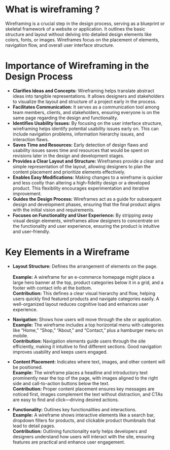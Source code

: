 # What is wireframing ?

Wireframing is a crucial step in the design process, serving as a blueprint or skeletal framework of a website or application. It outlines the basic structure and layout without delving into detailed design elements like colors, fonts, or images. Wireframes focus on the placement of elements, navigation flow, and overall user interface structure.

# Importance of Wireframing in the Design Process
- **Clarifies Ideas and Concepts:** Wireframing helps translate abstract ideas into tangible representations. It allows designers and stakeholders to visualize the layout and structure of a project early in the process.
- **Facilitates Communication:** It serves as a communication tool among team members, clients, and stakeholders, ensuring everyone is on the same page regarding the design and functionality.
- **Identifies Usability Issues:** By focusing on the user interface structure, wireframing helps identify potential usability issues early on. This can include navigation problems, information hierarchy issues, and interaction flaws.
- **Saves Time and Resources:** Early detection of design flaws and usability issues saves time and resources that would be spent on revisions later in the design and development stages.
- **Provides a Clear Layout and Structure:** Wireframes provide a clear and simple representation of the layout, allowing designers to plan the content placement and prioritize elements effectively.
- **Enables Easy Modifications:** Making changes to a wireframe is quicker and less costly than altering a high-fidelity design or a developed product. This flexibility encourages experimentation and iterative improvement.
- **Guides the Design Process:** Wireframes act as a guide for subsequent design and development phases, ensuring that the final product aligns with the initial vision and requirements.
- **Focuses on Functionality and User Experience:** By stripping away visual design elements, wireframes allow designers to concentrate on the functionality and user experience, ensuring the product is intuitive and user-friendly.

# Key Elements in a Wireframe
- **Layout Structure:** Defines the arrangement of elements on the page.<br>
  <br>**Example:** A wireframe for an e-commerce homepage might place a large hero banner at the top, product categories below it in a grid, and a footer with contact info at the bottom.
  <br>**Contribution:**
This defines a clear visual hierarchy and flow, helping users quickly find featured products and navigate categories easily. A well-organized layout reduces cognitive load and enhances user experience.

- **Navigation:** Shows how users will move through the site or application.
  <br>**Example:** The wireframe includes a top horizontal menu with categories like “Home,” “Shop,” “About,” and “Contact,” plus a hamburger menu on mobile.
 <br>**Contribution:** Navigation elements guide users through the site efficiently, making it intuitive to find different sections. Good navigation improves usability and keeps users engaged.
- **Content Placement:** Indicates where text, images, and other content will be positioned.
  <br>**Example:** The wireframe places a headline and introductory text prominently near the top of the page, with images aligned to the right side and call-to-action buttons below the text.
 <br>**Contribution:** Proper content placement ensures key messages are noticed first, images complement the text without distraction, and CTAs are easy to find and click—driving desired actions.
- **Functionality:** Outlines key functionalities and interactions.
  <br>**Example:** A wireframe shows interactive elements like a search bar, dropdown filters for products, and clickable product thumbnails that lead to detail pages.
  <br>**Contribution:** Outlining functionality early helps developers and designers understand how users will interact with the site, ensuring features are practical and enhance user engagement.
